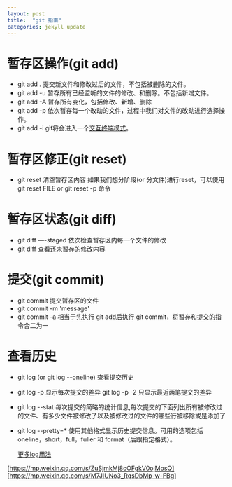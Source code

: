 ```yaml
---
layout: post
title:  "git 指南"
categories: jekyll update
---
```


# 暂存区操作(git add)

* git add . 提交新文件和修改过后的文件，不包括被删除的文件。
* git add -u 暂存所有已经监听的文件的修改、和删除。不包括新增文件。
* git add -A 暂存所有变化，包括修改、新增、删除
* git add -p 依次暂存每一个改动的文件，过程中我们对文件的改动进行选择操作。
* git add -i git将会进入一个[交互终端模式]。


[交互终端模式]: https://git-scm.com/book/zh/v2/Git-%E5%B7%A5%E5%85%B7-%E4%BA%A4%E4%BA%92%E5%BC%8F%E6%9A%82%E5%AD%98

# 暂存区修正(git reset)

* git reset 清空暂存区内容
  如果我们想分阶段(or 分文件)进行reset，可以使用 git reset FILE or git reset -p 命令

# 暂存区状态(git diff)

* git diff —-staged 依次检查暂存区内每一个文件的修改
* git diff 查看还未暂存的修改内容

# 提交(git commit)

* git commit 提交暂存区的文件
* git commit -m 'message'
* git commit -a 相当于先执行 git add后执行 git commit，将暂存和提交的指令合二为一

# 

# 查看历史

* git log (or git log --oneline) 查看提交历史
* git log -p 显示每次提交的差异 git log -p -2 只显示最近两笔提交的差异
* git log --stat 每次提交的简略的统计信息,每次提交的下面列出所有被修改过的文件、有多少文件被修改了以及被修改过的文件的哪些行被移除或是添加了
* git log --pretty=* 使用其他格式显示历史提交信息。可用的选项包括 oneline，short，full，fuller 和 format（后跟指定格式）。

  [更多log用法](https://git-scm.com/book/zh/v2/Git-%E5%9F%BA%E7%A1%80-%E6%9F%A5%E7%9C%8B%E6%8F%90%E4%BA%A4%E5%8E%86%E5%8F%B2)



[https://mp.weixin.qq.com/s/ZuSjmkMj8cOFgkV0ojMosQ]
[https://mp.weixin.qq.com/s/M7JIUNo3_RqsDbMp-w-FBg]
